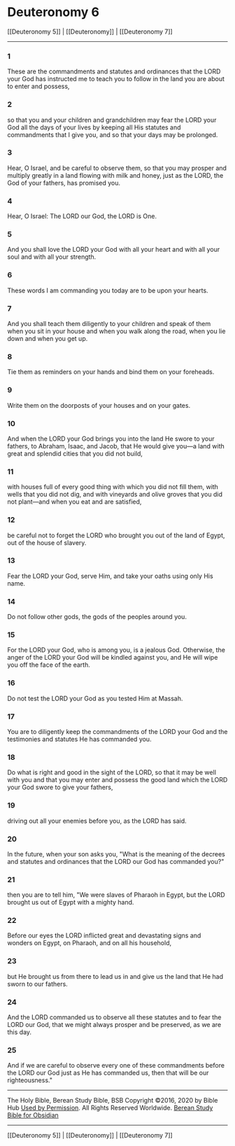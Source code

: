 # Deuteronomy 6

[[Deuteronomy 5]] | [[Deuteronomy]] | [[Deuteronomy 7]]

---

### 1
These are the commandments and statutes and ordinances that the LORD your God has instructed me to teach you to follow in the land you are about to enter and possess,

### 2
so that you and your children and grandchildren may fear the LORD your God all the days of your lives by keeping all His statutes and commandments that I give you, and so that your days may be prolonged.

### 3
Hear, O Israel, and be careful to observe them, so that you may prosper and multiply greatly in a land flowing with milk and honey, just as the LORD, the God of your fathers, has promised you.

### 4
Hear, O Israel: The LORD our God, the LORD is One.

### 5
And you shall love the LORD your God with all your heart and with all your soul and with all your strength.

### 6
These words I am commanding you today are to be upon your hearts.

### 7
And you shall teach them diligently to your children and speak of them when you sit in your house and when you walk along the road, when you lie down and when you get up.

### 8
Tie them as reminders on your hands and bind them on your foreheads.

### 9
Write them on the doorposts of your houses and on your gates.

### 10
And when the LORD your God brings you into the land He swore to your fathers, to Abraham, Isaac, and Jacob, that He would give you—a land with great and splendid cities that you did not build,

### 11
with houses full of every good thing with which you did not fill them, with wells that you did not dig, and with vineyards and olive groves that you did not plant—and when you eat and are satisfied,

### 12
be careful not to forget the LORD who brought you out of the land of Egypt, out of the house of slavery.

### 13
Fear the LORD your God, serve Him, and take your oaths using only His name.

### 14
Do not follow other gods, the gods of the peoples around you.

### 15
For the LORD your God, who is among you, is a jealous God. Otherwise, the anger of the LORD your God will be kindled against you, and He will wipe you off the face of the earth.

### 16
Do not test the LORD your God as you tested Him at Massah.

### 17
You are to diligently keep the commandments of the LORD your God and the testimonies and statutes He has commanded you.

### 18
Do what is right and good in the sight of the LORD, so that it may be well with you and that you may enter and possess the good land which the LORD your God swore to give your fathers,

### 19
driving out all your enemies before you, as the LORD has said.

### 20
In the future, when your son asks you, "What is the meaning of the decrees and statutes and ordinances that the LORD our God has commanded you?"

### 21
then you are to tell him, "We were slaves of Pharaoh in Egypt, but the LORD brought us out of Egypt with a mighty hand.

### 22
Before our eyes the LORD inflicted great and devastating signs and wonders on Egypt, on Pharaoh, and on all his household,

### 23
but He brought us from there to lead us in and give us the land that He had sworn to our fathers.

### 24
And the LORD commanded us to observe all these statutes and to fear the LORD our God, that we might always prosper and be preserved, as we are this day.

### 25
And if we are careful to observe every one of these commandments before the LORD our God just as He has commanded us, then that will be our righteousness."

---

The Holy Bible, Berean Study Bible, BSB
Copyright ©2016, 2020 by Bible Hub
[Used by Permission](https://berean.bible/terms.htm). All Rights Reserved Worldwide.
[Berean Study Bible for Obsidian](https://github.com/gapmiss/berean-study-bible-for-obsidian)

---

[[Deuteronomy 5]] | [[Deuteronomy]] | [[Deuteronomy 7]]

